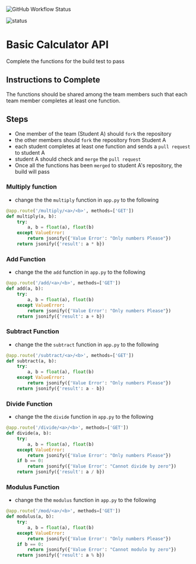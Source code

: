 ![GitHub Workflow Status](https://img.shields.io/github/workflow/status/emylincon/git_tutorial/API-test?style=for-the-badge)

![status](https://github.com/emylincon/git_tutorial/workflows/API-test/badge.svg)

# Basic Calculator API
Complete the functions for the build test to pass

## Instructions to Complete
The functions should be shared among the team members such that each team member completes at least one function.

## Steps
* One member of the team (Student A) should `fork` the repository
* the other members should `fork` the repository from Student A
* each student completes at least one function and sends a `pull request` to student A
* student A should check and `merge` the `pull request`
* Once all the functions has been `merged` to student A's repository, the build will pass

### Multiply function
* change the the `multiply` function in `app.py` to the following

```python
@app.route('/multiply/<a>/<b>', methods=['GET'])
def multiply(a, b):
    try:
        a, b = float(a), float(b)
    except ValueError:
        return jsonify({'Value Error': "Only numbers Please"})
    return jsonify({'result': a * b})
```

### Add Function
* change the the `add` function in `app.py` to the following

```python
@app.route('/add/<a>/<b>', methods=['GET'])
def add(a, b):
    try:
        a, b = float(a), float(b)
    except ValueError:
        return jsonify({'Value Error': "Only numbers Please"})
    return jsonify({'result': a + b})
```

### Subtract Function
* change the the `subtract` function in `app.py` to the following

```python
@app.route('/subtract/<a>/<b>', methods=['GET'])
def subtract(a, b):
    try:
        a, b = float(a), float(b)
    except ValueError:
        return jsonify({'Value Error': "Only numbers Please"})
    return jsonify({'result': a - b})
```

### Divide Function
* change the the `divide` function in `app.py` to the following

```python
@app.route('/divide/<a>/<b>', methods=['GET'])
def divide(a, b):
    try:
        a, b = float(a), float(b)
    except ValueError:
        return jsonify({'Value Error': "Only numbers Please"})
    if b == 0:
        return jsonify({'Value Error': "Cannot divide by zero"})
    return jsonify({'result': a / b})
```


### Modulus Function
* change the the `modulus` function in `app.py` to the following

```python
@app.route('/mod/<a>/<b>', methods=['GET'])
def modulus(a, b):
    try:
        a, b = float(a), float(b)
    except ValueError:
        return jsonify({'Value Error': "Only numbers Please"})
    if b == 0:
        return jsonify({'Value Error': "Cannot modulo by zero"})
    return jsonify({'result': a % b})
```